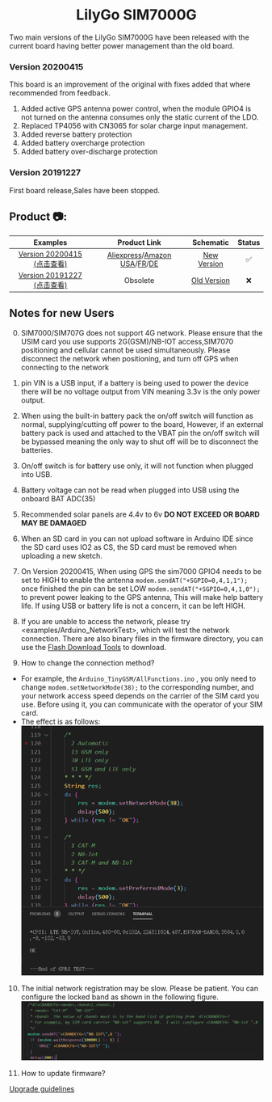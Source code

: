 <h1 align = "center">LilyGo SIM7000G</h1>

Two main versions of the LilyGo SIM7000G have been released with the current board having better power management than the old board.
### Version 20200415

   This board is an improvement of the original with fixes added that where recommended from feedback.
1. Added active GPS antenna power control, when the module GPIO4 is not turned on the antenna consumes only the static current of the LDO.
2. Replaced TP4056 with CN3065 for solar charge input management.
3. Added reverse battery protection
4. Added battery overcharge protection
5. Added battery over-discharge protection

 ### Version 20191227
 
   First board release,Sales have been stopped.
   
<h2 align = "left">Product 📷:</h2>

|                                Examples                                 |                                                                                                                       Product  Link                                                                                                                        |                    Schematic                     | Status |
| :---------------------------------------------------------------------: | :--------------------------------------------------------------------------------------------------------------------------------------------------------------------------------------------------------------------------------------------------------: | :----------------------------------------------: | :----: |
| [Version 20200415 (点击查看)](./Historical/SIM7000G_20200415/README.MD) | [Aliexpress](https://www.aliexpress.com/item/4000542688096.html)/[Amazon USA](https://www.amazon.com/dp/B099RQ7BSR?ref=myi_title_dp)/[FR](https://www.amazon.fr/dp/B099RQ7BSR?ref=myi_title_dp)/[DE](https://www.amazon.de/dp/B099RQ7BSR?ref=myi_title_dp) | [New Version](./schematic/SIM7000G_20200415.pdf) |   ✅    |
| [Version 20191227 (点击查看)](./Historical/SIM7000G_20191227/README.MD) |                                                                                                                          Obsolete                                                                                                                          | [Old Version](./schematic/SIM7000G_20191227.pdf) |   ❌    |



## Notes for new Users

0. SIM7000/SIM707G does not support 4G network. Please ensure that the USIM card you use supports 2G(GSM)/NB-IOT access,SIM7070 positioning and cellular cannot be used simultaneously. Please disconnect the network when positioning, and turn off GPS when connecting to the network

1. pin VIN is a USB input, if a battery is being used to power the device there will be no voltage output from VIN meaning 3.3v is the only power output.

2. When using the built-in battery pack the on/off switch will function as normal, supplying/cutting off power to the board, However, if an external battery pack is used and attached to the VBAT pin the on/off switch will be bypassed meaning the only way to shut off will be to disconnect the batteries.

3. On/off switch is for battery use only, it will not function when plugged into USB.

4. Battery voltage can not be read when plugged into USB using the onboard BAT ADC(35) 

5. Recommended solar panels are 4.4v to 6v **DO NOT EXCEED OR BOARD MAY BE DAMAGED** 

6. When an SD card in you can not upload software in Arduino IDE since the SD card uses IO2 as CS, the SD card must be removed when uploading a new sketch. 

7. On Version 20200415, When using GPS the sim7000 GPIO4 needs to be set to HIGH to enable the antenna `modem.sendAT("+SGPIO=0,4,1,1");` once finished the pin can be set LOW `modem.sendAT("+SGPIO=0,4,1,0");` to prevent power leaking to the GPS antenna, This will make help battery life. If using USB or battery life is not a concern, it can be left HIGH.

8. If you are unable to access the network, please try <examples/Arduino_NetworkTest>, which will test the network connection. There are also binary files in the firmware directory, you can use the [Flash Download Tools](https://www.espressif.com/sites/default/files/tools/flash_download_tool_v3.8.5.zip) to download.

9.  How to change the connection method?
   - For example, the `Arduino_TinyGSM/AllFunctions.ino`  , you only need to change `modem.setNetworkMode(38);` to the corresponding number, and your network access speed depends on the carrier of the SIM card you use. Before using it, you can communicate with the operator of your SIM card.
   - The effect is as follows:
   ![](image/LTE.png)

10. The initial network registration may be slow. Please be patient. You can configure the locked band as shown in the following figure.
   ![](image/CBANDCFG.png)
    
    
11. How to update firmware?

   [Upgrade guidelines ](docs/How%20to%20update%20firmware.md)



